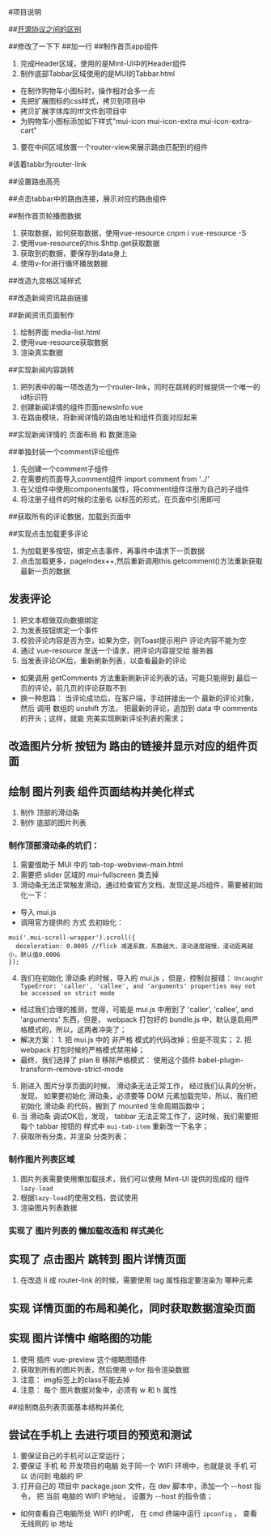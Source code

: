 #项目说明

##[开源协议之间的区别](https://blog.csdn.net/xiaodaima2016/article/details/83645854)

##修改了一下下
##加一行
##制作首页app组件
1. 完成Header区域，使用的是Mint-UI中的Header组件
2. 制作底部Tabbar区域使用的是MUI的Tabbar.html
+ 在制作购物车小图标时，操作相对会多一点
+ 先把扩展图标的css样式，拷贝到项目中
+ 拷贝扩展字体库的ttf文件到项目中
+ 为购物车小图标添加如下样式"mui-icon mui-icon-extra mui-icon-extra-cart"
3. 要在中间区域放置一个router-view来展示路由匹配到的组件

#该着tabbr为router-link

##设置路由高亮

##点击tabbar中的路由连接，展示对应的路由组件

##制作首页轮播图数据
1. 获取数据，如何获取数据，使用vue-resource  cnpm i vue-resource -S
2. 使用vue-resource的this.$http.get获取数据
3. 获取到的数据，要保存到data身上
4. 使用v-for进行循环播放数据

##改造九宫格区域样式

##改造新闻资讯路由链接

##新闻资讯页面制作
1. 绘制界面  media-list.html
2. 使用vue-resource获取数据
3. 渲染真实数据

##实现新闻内容跳转
1. 把列表中的每一项改造为一个router-link，同时在跳转的时候提供一个唯一的id标识符
2. 创建新闻详情的组件页面newsInfo.vue
3. 在路由模块，将新闻详情的路由地址和组件页面对应起来

##实现新闻详情的 页面布局 和 数据渲染

##单独封装一个comment评论组件
1. 先创建一个comment子组件
2. 在需要的页面导入comment组件
import comment from '../'
3. 在父组件中使用components属性，将comment组件注册为自己的子组件
4. 将注册子组件的时候的注册名  以标签的形式，在页面中引用即可

##获取所有的评论数据，加载到页面中

##实现点击加载更多评论
1. 为加载更多按钮，绑定点击事件，再事件中请求下一页数据
2. 点击加载更多，pageIndex++,然后重新调用this.getcomment()方法重新获取最新一页的数据

## 发表评论
1. 把文本框做双向数据绑定
2. 为发表按钮绑定一个事件
3. 校验评论内容是否为空，如果为空，则Toast提示用户 评论内容不能为空
4. 通过 vue-resource 发送一个请求，把评论内容提交给 服务器
5. 当发表评论OK后，重新刷新列表，以查看最新的评论
 + 如果调用 getComments 方法重新刷新评论列表的话，可能只能得到 最后一页的评论，前几页的评论获取不到
 + 换一种思路： 当评论成功后，在客户端，手动拼接出一个 最新的评论对象，然后 调用 数组的 unshift 方法， 把最新的评论，追加到  data 中 comments 的开头；这样，就能 完美实现刷新评论列表的需求；

## 改造图片分析 按钮为 路由的链接并显示对应的组件页面

## 绘制 图片列表 组件页面结构并美化样式
 1. 制作 顶部的滑动条
 2. 制作 底部的图片列表
### 制作顶部滑动条的坑们：
 1. 需要借助于 MUI 中的 tab-top-webview-main.html 
 2. 需要把 slider 区域的 mui-fullscreen 类去掉
 3. 滑动条无法正常触发滑动，通过检查官方文档，发现这是JS组件，需要被初始化一下：
  + 导入 mui.js 
  + 调用官方提供的 方式 去初始化：
  ```
  mui('.mui-scroll-wrapper').scroll({
    deceleration: 0.0005 //flick 减速系数，系数越大，滚动速度越慢，滚动距离越小，默认值0.0006
  });
  ```
 4. 我们在初始化 滑动条 的时候，导入的 mui.js ，但是，控制台报错： `Uncaught TypeError: 'caller', 'callee', and 'arguments' properties may not be accessed on strict mode`
  + 经过我们合理的推测，觉得，可能是 mui.js 中用到了 'caller', 'callee', and 'arguments' 东西，但是， webpack 打包好的 bundle.js 中，默认是启用严格模式的，所以，这两者冲突了；
  + 解决方案： 1. 把 mui.js 中的 非严格 模式的代码改掉；但是不现实； 2. 把 webpack 打包时候的严格模式禁用掉；
  + 最终，我们选择了 plan B  移除严格模式： 使用这个插件 babel-plugin-transform-remove-strict-mode
 5. 刚进入 图片分享页面的时候， 滑动条无法正常工作， 经过我们认真的分析，发现， 如果要初始化 滑动条，必须要等 DOM 元素加载完毕，所以，我们把 初始化 滑动条 的代码，搬到了 mounted 生命周期函数中；
 6. 当 滑动条 调试OK后，发现， tabbar 无法正常工作了，这时候，我们需要把 每个 tabbar 按钮的 样式中  `mui-tab-item` 重新改一下名字；
 7. 获取所有分类，并渲染 分类列表；

### 制作图片列表区域
1. 图片列表需要使用懒加载技术，我们可以使用 Mint-UI 提供的现成的 组件 `lazy-load`
2. 根据`lazy-load`的使用文档，尝试使用
3. 渲染图片列表数据

### 实现了 图片列表的 懒加载改造和 样式美化

## 实现了 点击图片 跳转到 图片详情页面
1. 在改造 li 成 router-link 的时候，需要使用 tag 属性指定要渲染为 哪种元素

## 实现 详情页面的布局和美化，同时获取数据渲染页面

## 实现 图片详情中 缩略图的功能
1. 使用 插件 vue-preview 这个缩略图插件
2. 获取到所有的图片列表，然后使用 v-for 指令渲染数据
3. 注意： img标签上的class不能去掉
4. 注意： 每个 图片数据对象中，必须有 w 和 h 属性

##绘制商品列表页面基本结构并美化


## 尝试在手机上 去进行项目的预览和测试
1. 要保证自己的手机可以正常运行；
2. 要保证 手机 和 开发项目的电脑 处于同一个 WIFI 环境中，也就是说 手机 可以 访问到 电脑的 IP
3. 打开自己的 项目中 package.json 文件，在 dev 脚本中，添加一个 --host 指令， 把 当前 电脑的 WIFI IP地址， 设置为 --host 的指令值；
 + 如何查看自己电脑所处 WIFI 的IP呢， 在 cmd 终端中运行 `ipconfig` ， 查看 无线网的 ip 地址